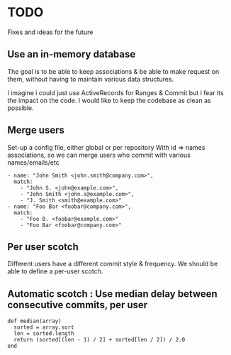 TODO
====

Fixes and ideas for the future

## Use an in-memory database

The goal is to be able to keep associations & be able
to make request on them, without having to maintain 
various data structures.

I imagine i could just use ActiveRecords for Ranges & Commit
but i fear its the impact on the code. I would like to keep
the codebase as clean as possible.


## Merge users

Set-up a config file, either global or per repository
With id => names associations, so we can merge
users who commit with various names/emails/etc

    - name: "John Smith <john.smith@company.com>", 
      match:
        - "John S. <john@example.com>",
        - "John Smith <john.s@example.com>",
        - "J. Smith <smith@example.com>"
    - name: "Foo Bar <foobar@company.com>",
      match:
        - "Foo B. <foobar@example.com>"
        - "Foo Bar <foobar@company.com>"


## Per user scotch

Different users have a different commit style & frequency.
We should be able to define a per-user scotch.

## Automatic scotch : Use median delay between consecutive commits, per user

    def median(array)
      sorted = array.sort
      len = sorted.length
      return (sorted[(len - 1) / 2] + sorted[len / 2]) / 2.0
    end

